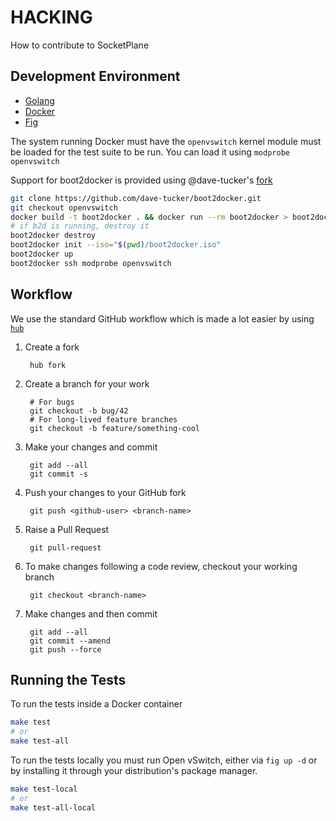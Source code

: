 HACKING
=======

How to contribute to SocketPlane

## Development Environment

- [Golang](http://golang.org/doc/code.html)
- [Docker](https://docs.docker.com/installation/#installation)
- [Fig](http://www.fig.sh/install.html)

The system running Docker must have the `openvswitch` kernel module must be loaded for the test suite to be run. You can load it using `modprobe openvswitch`

Support for boot2docker is provided using @dave-tucker's [fork](https://github.com/dave-tucker/boot2docker/tree/openvswitch)

```bash
git clone https://github.com/dave-tucker/boot2docker.git
git checkout openvswitch
docker build -t boot2docker . && docker run --rm boot2docker > boot2docker.iso
# if b2d is running, destroy it
boot2docker destroy
boot2docker init --iso="$(pwd)/boot2docker.iso"
boot2docker up
boot2docker ssh modprobe openvswitch
```

## Workflow

We use the standard GitHub workflow which is made a lot easier by using [`hub`](https://hub.github.com/)

1. Create a fork

        hub fork

2. Create a branch for your work

        # For bugs
        git checkout -b bug/42
        # For long-lived feature branches
        git checkout -b feature/something-cool

3. Make your changes and commit

        git add --all
        git commit -s

4. Push your changes to your GitHub fork

        git push <github-user> <branch-name>

5. Raise a Pull Request

        git pull-request

6. To make changes following a code review, checkout your working branch

        git checkout <branch-name>

7. Make changes and then commit

        git add --all
        git commit --amend
        git push --force

## Running the Tests

To run the tests inside a Docker container

```bash
make test
# or
make test-all
```

To run the tests locally you must run Open vSwitch, either via `fig up -d` or by installing it through your distribution's package manager.

```bash
make test-local
# or
make test-all-local
```
